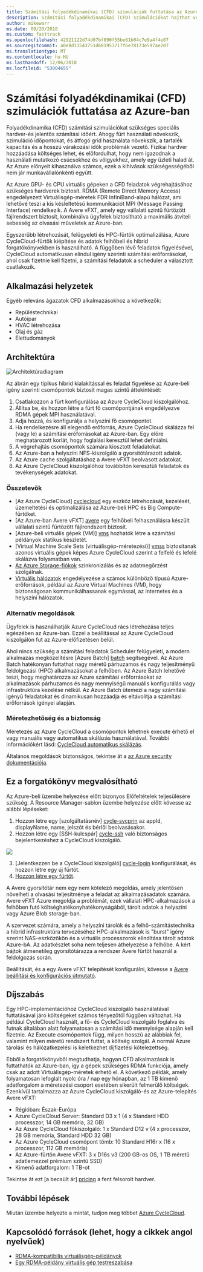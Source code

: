 ```yaml
---
title: Számítási folyadékdinamikai (CFD) szimulációk futtatása az Azure-ban
description: Számítási folyadékdinamikai (CFD) szimulációkat hajthat végre az Azure-ban.
author: mikewarr
ms.date: 09/20/2018
ms.custom: fasttrack
ms.openlocfilehash: 42921122d74d07bf890f55be61b04c7e9a4f4e87
ms.sourcegitcommit: a0e8d11543751d681953717f6e78173e597ae207
ms.translationtype: MT
ms.contentlocale: hu-HU
ms.lasthandoff: 12/06/2018
ms.locfileid: "53004655"
---
```

# <a name="running-computational-fluid-dynamics-cfd-simulations-on-azure"></a>Számítási folyadékdinamikai (CFD) szimulációk futtatása az Azure-ban

Folyadékdinamika (CFD) számítási szimulációkat szükséges speciális hardver-és jelentős számítási időért. Ahogy fürt használati növekszik, szimuláció időpontokat, és átfogó grid használata növekszik, a tartalék kapacitás és a hosszú várakozási idők problémák vezető. Fizikai hardver hozzáadása költséges lehet, és előfordulhat, hogy nem igazodnak a használati mutatkozó csúcsokhoz és völgyekhez, amely egy üzleti halad át. Az Azure előnyeit kihasználva számos, ezek a kihívások szükségességéből nem jár munkavállalónkénti együtt.

Az Azure GPU- és CPU virtuális gépeken a CFD feladatok végrehajtásához szükséges hardverek biztosít. RDMA (Remote Direct Memory Access) engedélyezett Virtuálisgép-méretek FDR InfiniBand-alapú hálózat, ami lehetővé teszi a kis késleltetésű kommunikációt MPI (Message Passing Interface) rendelkezik. A Avere vFXT, amely egy vállalati szintű fürtözött fájlrendszert biztosít, kombinálva ügyfelek biztosítható a maximális átviteli sebesség az olvasási műveletek az Azure-ban.

Egyszerűbb létrehozását, felügyeleti és HPC-fürtök optimalizálása, Azure CycleCloud-fürtök kiépítése és adatok felhőbeli és hibrid forgatókönyvekben is használható. A függőben lévő feladatok figyelésével, CycleCloud automatikusan elindul igény szerinti számítási erőforrásokat, ahol csak fizetnie kell fizetni, a számítási feladatok a scheduler a választott csatlakozik.

## <a name="relevant-use-cases"></a>Alkalmazási helyzetek

Egyéb releváns ágazatok CFD alkalmazásokhoz a következők:

* Repüléstechnikai
* Autóipar
* HVAC létrehozása
* Olaj és gáz
* Élettudományok

## <a name="architecture"></a>Architektúra

![Architektúradiagram][architecture]

Az ábrán egy tipikus hibrid kialakítással és feladat figyelése az Azure-beli igény szerinti csomópontok biztosít magas szintű áttekintését:

1. Csatlakozzon a fürt konfigurálása az Azure CycleCloud kiszolgálóhoz.
2. Állítsa be, és hozzon létre a fürt fő csomópontjának engedélyezve RDMA gépek MPI használatával.
3. Adja hozzá, és konfigurálja a helyszíni fő csomópontot.
4. Ha rendelkezésre áll elegendő erőforrás, Azure CycleCloud skálázza fel (vagy le) a számítási erőforrásokat az Azure-ban. Egy előre meghatározott korlát, hogy foglalási keresztül lehet definiálni.
5. A végrehajtás csomópontok számára kiosztott feladatokat.
6. Az Azure-ban a helyszíni NFS-kiszolgáló a gyorsítótárazott adatok.
7. Az Azure cache szolgáltatáshoz a Avere vFXT beolvasott adatokat.
8. Az Azure CycleCloud kiszolgálóhoz továbbítón keresztüli feladatok és tevékenységek adatokat.

### <a name="components"></a>Összetevők

* [Az Azure CycleCloud] [ cyclecloud] egy eszköz létrehozását, kezelését, üzemeltetési és optimalizálása az Azure-beli HPC és Big Compute-fürtöket.
* [Az Azure-ban Avere vFXT] [ avere] egy felhőbeli felhasználásra készült vállalati szintű fürtözött fájlrendszert biztosít.
* [Azure-beli virtuális gépek (VM)] [ vms] hozhatók létre a számítási példányok statikus készletét.
* [Virtual Machine Scale Sets (virtuálisgép-méretezési)] [ vmss] biztosítanak azonos virtuális gépek képes Azure CycleCloud szerint a felfelé és lefelé skálázva folyamatban van.
* [Az Azure Storage-fiókok](/azure/storage/common/storage-introduction) szinkronizálás és az adatmegőrzést szolgálnak.
* [Virtuális hálózatok](/azure/virtual-network/virtual-networks-overview) engedélyezése a számos különböző típusú Azure-erőforrások, például az Azure Virtual Machines (VM), hogy biztonságosan kommunikálhassanak egymással, az internetes és a helyszíni hálózatok.

### <a name="alternatives"></a>Alternatív megoldások

Ügyfelek is használhatják Azure CycleCloud rács létrehozása teljes egészében az Azure-ban. Ezzel a beállítással az Azure CycleCloud kiszolgálón fut az Azure-előfizetésen belül.

Ahol nincs szükség a számítási feladatok Scheduler felügyeleti, a modern alkalmazás megközelítésre [Azure Batch] [ batch] segítségével. Az Azure Batch hatékonyan futtathat nagy méretű párhuzamos és nagy teljesítményű feldolgozási (HPC) alkalmazásokat a felhőben. Az Azure Batch lehetővé teszi, hogy meghatározza az Azure számítási erőforrásokat az alkalmazások párhuzamos és nagy mennyiségű manuális konfigurálás vagy infrastruktúra kezelése nélkül. Az Azure Batch ütemezi a nagy számítási igényű feladatokat és dinamikusan hozzáadja és eltávolítja a számítási erőforrások igényei alapján.

### <a name="scalability-and-security"></a>Méretezhetőség és a biztonság

Méretezés az Azure CycleCloud a csomópontok lehetnek execute érhető el vagy manuális vagy automatikus skálázás használatával. További információkért lásd: [CycleCloud automatikus skálázás][cycle-scale].

Általános megoldások biztonságos, tekintse át a [az Azure security dokumentációja][security].

## <a name="deploy-this-scenario"></a>Ez a forgatókönyv megvalósítható

Az Azure-beli üzembe helyezése előtt bizonyos Előfeltételek teljesülésére szükség. A Resource Manager-sablon üzembe helyezése előtt kövesse az alábbi lépéseket:
1. Hozzon létre egy [szolgáltatásnév] [ cycle-svcprin] az appId, displayName, name, jelszót és bérlői beolvasásakor.
2. Hozzon létre egy [SSH-kulcspár] [ cycle-ssh] való biztonságos bejelentkezéshez a CycleCloud kiszolgáló.

<a href="https://portal.azure.com/#create/Microsoft.Template/uri/https%3A%2F%2Fraw.githubusercontent.com%2FCycleCloudCommunity%2Fcyclecloud_arm%2Fmaster%2Fazuredeploy.json" target="_blank">
    <img src="https://azuredeploy.net/deploybutton.png"/>
</a>

3. [Jelentkezzen be a CycleCloud kiszolgáló] [ cycle-login] konfigurálását, és hozzon létre egy új fürtöt.
4. [Hozzon létre egy fürtöt][cycle-create].

A Avere gyorsítótár nem egy nem kötelező megoldás, amely jelentősen növelheti a olvasási teljesítménye a feladat az alkalmazásadatok számára. Avere vFXT Azure megoldja a problémát, ezek vállalati HPC-alkalmazások a felhőben futó költséghatékonyhatékonyságából, tárolt adatok a helyszíni vagy Azure Blob storage-ban.

A szervezet számára, amely a helyszíni tárolók és a felhő-számítástechnika a hibrid infrastruktúra tervezéséhez HPC-alkalmazások is "burst" igény szerint NAS-eszközökön és a virtuális processzorok elindítása tárolt adatok Azure-bA. Az adatkészlet soha nem teljesen áthelyezése a felhőbe. A kért bájtok átmenetileg gyorsítótárazza a rendszer Avere fürtöt használ a feldolgozás során.

Beállítását, és a egy Avere vFXT telepítését konfigurálni, kövesse a [Avere beállítási és konfigurációs útmutató][avere].

## <a name="pricing"></a>Díjszabás

Egy HPC-implementációhoz CycleCloud kiszolgáló használatával futtatásával járó költségeket számos tényezőtől függően változhat. Ha például CycleCloud használt, a fő- és CycleCloud kiszolgáló foglalva és futnak általában alatt folyamatosan a számítási idő mennyisége alapján kell fizetnie. Az Execute csomópontok függ, milyen hosszú az alábbiak fel, valamint milyen méretű rendszert futtat, a költség szolgál. A normál Azure tárolási és hálózatkezelési is keletkezhet díjfizetési kötelezettség.

Ebből a forgatókönyvből megtudhatja, hogyan CFD alkalmazások is futtathatók az Azure-ban, így a gépek szükséges RDMA funkciója, amely csak az adott Virtuálisgép-méretek érhető el. A következő példák, amely folyamatosan lefoglalt nyolc óra / nap egy hónapban, az 1 TB kimenő adatforgalom a méretezési csoport esetében sikerült felmerülő költségek. Ezenkívül tartalmazza az Azure CycleCloud kiszolgáló-és az Azure-telepítés Avere vFXT:

* Régióban: Észak-Európa
* Azure CycleCloud Server: Standard D3 x 1 (4 x Standard HDD processzor, 14 GB memória, 32 GB)
* Az Azure CycleCloud főkiszolgáló: 1 x Standard D12 v (4 x processzor, 28 GB memória, Standard HDD 32 GB)
* Az Azure CycleCloud csomópont tömb: 10 Standard H16r x (16 x processzor, 112 GB memória)
* Az Azure-fürtön Avere vFXT: 3 x D16s v3 (200 GB-os OS, 1 TB méretű adatlemezzel prémium szintű SSD)
* Kimenő adatforgalom: 1 TB-ot

Tekintse át ezt [a becsült ár] [ pricing] a fent felsorolt hardver.

## <a name="next-steps"></a>További lépések

Miután üzembe helyezte a mintát, tudjon meg többet [Azure CycleCloud][cyclecloud].

## <a name="related-resources"></a>Kapcsolódó források (lehet, hogy a cikkek angol nyelvűek)

* [RDMA-kompatibilis virtuálisgép-példányok][rdma]
* [Egy RDMA-példány virtuális gép testreszabása][rdma-custom]

<!-- links -->
[architecture]: ./media/architecture-hpc-cfd.png
[calculator]: https://azure.com/e/
[availability]: /azure/architecture/checklist/availability
[resource-groups]: /azure/azure-resource-manager/resource-group-overview
[resiliency]: /azure/architecture/resiliency/
[security]: /azure/security/
[scalability]: /azure/architecture/checklist/scalability
[vmss]: /azure/virtual-machine-scale-sets/overview
[cyclecloud]: /azure/cyclecloud/
[rdma]: /azure/virtual-machines/windows/sizes-hpc#rdma-capable-instances
[gpu]: /azure/virtual-machines/windows/sizes-gpu
[hpcsizes]: /azure/virtual-machines/windows/sizes-hpc
[vms]: /azure/virtual-machines/
[low-pri]: /azure/virtual-machine-scale-sets/virtual-machine-scale-sets-use-low-priority
[batch]: /azure/batch/
[avere]: https://github.com/Azure/Avere/blob/master/README.md
[cycle-prereq]: /azure/cyclecloud/quickstart-install-cyclecloud#prerequisites
[cycle-svcprin]: /azure/cyclecloud/quickstart-install-cyclecloud#service-principal
[cycle-ssh]: /azure/cyclecloud/quickstart-install-cyclecloud#ssh-keypair
[cycle-login]: /azure/cyclecloud/quickstart-install-cyclecloud#log-into-the-cyclecloud-application-server
[cycle-create]: /azure/cyclecloud/quickstart-create-and-run-cluster
[rdma]: /azure/virtual-machines/windows/sizes-hpc#rdma-capable-instances
[rdma-custom]: /azure/virtual-machines/linux/classic/rdma-cluster#customize-the-vm
[pricing]: https://azure.com/e/53030a04a2ab47a289156e2377a4247a
[cycle-scale]: /azure/cyclecloud/autoscale
